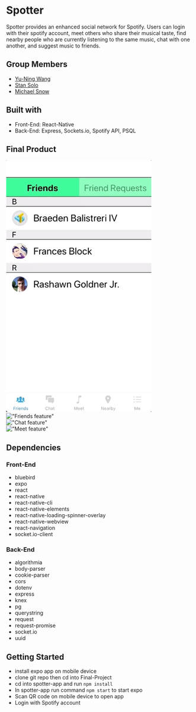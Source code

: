 # Spotter
Spotter provides an enhanced social network for Spotify. Users can login with
their spotify account, meet others who share their musical taste, find nearby 
people who are currently listening to the same music, chat with one another, and suggest music to friends.

## Group Members
- [Yu-Ning Wang](https://github.com/wang790222)
- [Stan Solo](https://github.com/Stan-Solo)
- [Michael Snow](https://github.com/michaelsnow3)

## Built with
- Front-End: React-Native
- Back-End: Express, Sockets.io, Spotify API, PSQL

## Final Product
!["Nearby feature"](https://github.com/michaelsnow3/Final-Project/blob/master/docs/Mar-18-2019%2013-24-02.gif?raw=true)
<br/>
!["Friends feature"](https://github.com/michaelsnow3/Final-Project/blob/master/docs/Mar-18-2019%2013-24-17.gif?raw=true)
<br/>
!["Chat feature"](https://github.com/michaelsnow3/Final-Project/blob/master/docs/Mar-18-2019%2013-23-31.gif?raw=true)
<br/>
!["Meet feature"](https://github.com/michaelsnow3/Final-Project/blob/master/docs/Mar-18-2019%2012-59-10.gif?raw=true)

## Dependencies
### Front-End
- bluebird
- expo
- react
- react-native
- react-native-cli
- react-native-elements
- react-native-loading-spinner-overlay
- react-native-webview
- react-navigation
- socket.io-client
### Back-End
- algorithmia
- body-parser
- cookie-parser
- cors
- dotenv
- express
- knex
- pg
- querystring
- request
- request-promise
- socket.io
- uuid

## Getting Started
- install expo app on mobile device
- clone git repo then cd into Final-Project
- cd into spotter-app and run `npm install`
- In spotter-app run command `npm start` to start expo
- Scan QR code on mobile device to open app
- Login with Spotify account
